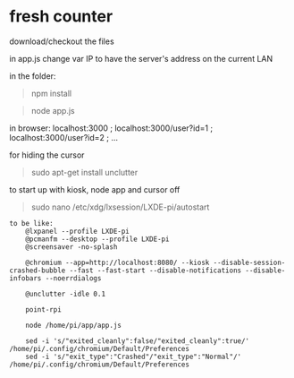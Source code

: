 # fresh counter

download/checkout the files

in app.js change var IP to have the server's address on the current LAN

in the folder:
> npm install

> node app.js

in browser:
localhost:3000 ;
localhost:3000/user?id=1 ; localhost:3000/user?id=2 ; ...


for hiding the cursor
> sudo apt-get install unclutter


to start up with kiosk, node app and cursor off 
> sudo nano /etc/xdg/lxsession/LXDE-pi/autostart

	to be like:
		@lxpanel --profile LXDE-pi
		@pcmanfm --desktop --profile LXDE-pi
		@screensaver -no-splash

		@chromium --app=http://localhost:8080/ --kiosk --disable-session-crashed-bubble --fast --fast-start --disable-notifications --disable-infobars --noerrdialogs

		@unclutter -idle 0.1

		point-rpi

		node /home/pi/app/app.js

		sed -i 's/"exited_cleanly":false/"exited_cleanly":true/' /home/pi/.config/chromium/Default/Preferences
		sed -i 's/"exit_type":"Crashed"/"exit_type":"Normal"/' /home/pi/.config/chromium/Default/Preferences

